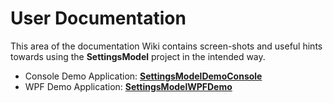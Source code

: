 # User Documentation

This area of the documentation Wiki contains screen-shots and useful hints towards using the **SettingsModel** project in the intended way.

* Console Demo Application: **[SettingsModelDemoConsole](SettingsModelDemoConsole)**
* WPF Demo Application: **[SettingsModelWPFDemo](SettingsModelWPFDemo)**